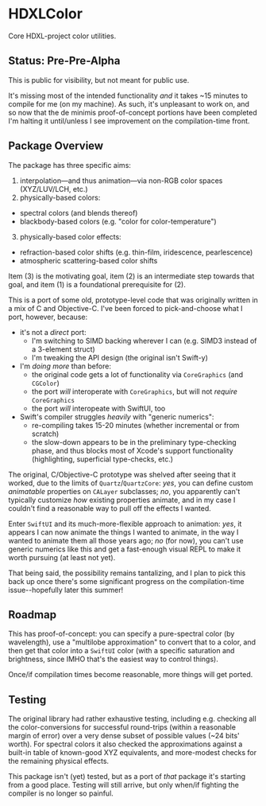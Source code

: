 # HDXLColor

Core HDXL-project color utilities.

## Status: Pre-Pre-Alpha

This is public for visibility, but not meant for public use.

It's missing most of the intended functionality *and* it takes ~15 minutes to compile for me (on my machine). As such, it's unpleasant to work on, and so now that the de minimis proof-of-concept portions have been completed I'm halting it until/unless I see improvement on the compilation-time front.

## Package Overview

The package has three specific aims:

1. interpolation—and thus animation—via non-RGB color spaces (XYZ/LUV/LCH, etc.)
2. physically-based colors:
  - spectral colors (and blends thereof)
  - blackbody-based colors (e.g. "color for color-temperature")
3. physically-based color effects:
  - refraction-based color shifts (e.g. thin-film, iridescence, pearlescence)
  - atmospheric scattering-based color shifts
  
Item (3) is the motivating goal, item (2) is an intermediate step towards that goal, and item (1) is a foundational prerequisite for (2).
  
This is a port of some old, prototype-level code that was originally written in a mix of C and Objective-C. I've been forced to pick-and-choose what I port, however, because:

- it's not a *direct* port:
  - I'm switching to SIMD backing wherever I can (e.g. SIMD3 instead of a 3-element struct)
  - I'm tweaking the API design (the original isn't Swift-y)
- I'm *doing more* than before:
  - the original code gets a lot of functionality via `CoreGraphics` (and `CGColor`) 
  - the port *will* interoperate with `CoreGraphics`, but will not *require* `CoreGraphics`
  - the port *will* interopeate with SwiftUI, too
- Swift's compiler struggles *heavily* with "generic numerics":
  - re-compiling takes 15-20 minutes (whether incremental or from scratch)
  - the slow-down appears to be in the preliminary type-checking phase, and thus blocks most of Xcode's support functionality (highlighting, superficial type-checks, etc.)
  
The original, C/Objective-C prototype was shelved after seeing that it worked, due to the limits of `Quartz`/`QuartzCore`: *yes*, you can define custom *animatable* properties on `CALayer` subclasses; *no*, you apparently can't typically customize *how* existing properties animate, and in my case I couldn't find a reasonable way to pull off the effects I wanted.

Enter `SwiftUI` and its much-more-flexible approach to animation: *yes*, it appears I can now animate the things I wanted to animate, in the way I wanted to animate them all those years ago; *no* (for now), you can't use generic numerics like this and get a fast-enough visual REPL to make it worth pursuing (at least not yet).

That being said, the possibility remains tantalizing, and I plan to pick this back up once there's some significant progress on the compilation-time issue--hopefully later this summer!

## Roadmap

This has proof-of-concept: you can specify a pure-spectral color (by wavelength), use a "multilobe approximation" to convert that to a color, and then get that color into a `SwiftUI` color (with a specific saturation and brightness, since IMHO that's the easiest way to control things).

Once/if compilation times become reasonable, more things will get ported.

## Testing

The original library had rather exhaustive testing, including e.g. checking all the color-conversions for successful round-trips (within a reasonable margin of error) over a very dense subset of possible values (~24 bits' worth). For spectral colors it also checked the approximations against a built-in table of known-good XYZ equivalents, and more-modest checks for the remaining physical effects.

This package isn't (yet) tested, but as a port of *that* package it's starting from a good place. Testing will still arrive, but only when/if fighting the compiler is no longer so painful.